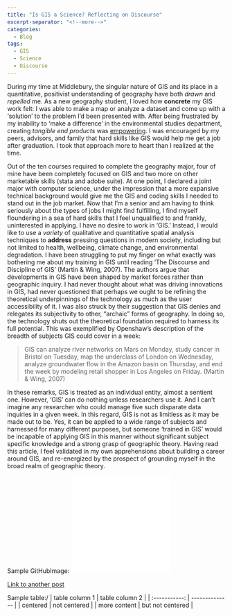 ```yaml
---
title: "Is GIS a Science? Reflecting on Discourse"
excerpt-separator: "<!--more-->"
categories:
  - Blog
tags:
  - GIS
  - Science
  - Discourse
---
```

During my time at Middlebury, the singular nature of GIS and its place in a quantitative, positivist understanding of geography have both *drawn* and *repelled* me. As a new geography student, I loved how **concrete** my GIS work felt: I was able to make a map or analyze a dataset and come up with a ‘solution’ to the problem I’d been presented with. After being frustrated by my inability to ‘make a difference’ in the environmental studies department, creating _tangible end products_ was <u>empowering</u>. I was encouraged by my peers, advisors, and family that hard skills like GIS would help me get a job after graduation. I took that approach more to heart than I realized at the time. 

Out of the ten courses required to complete the geography major, four of mine have been completely focused on GIS and two more on other marketable skills (stata and adobe suite). At one point, I declared a joint major with computer science, under the impression that a more expansive technical background would give me the GIS and coding skills I needed to stand out in the job market. 
Now that I’m a senior and am having to think seriously about the types of jobs I might find fulfilling, I find myself floundering in a sea of hard skills that I feel unqualified to and frankly, uninterested in applying. I have no desire to work in ‘GIS.’ Instead, I would like to use a *variety* of qualitative and quantitative spatial analysis techniques to __address__ pressing questions in modern society, including but not limited to health, wellbeing, climate change, and environmental degradation. I have been struggling to put my finger on what exactly was bothering me about my training in GIS until reading ‘The Discourse and Discipline of GIS’ (Martin & Wing, 2007). The authors argue that developments in GIS have been shaped by market forces rather than geographic inquiry. I had never thought about what was driving innovations in GIS, had never questioned that perhaps we ought to be refining the theoretical underpinnings of the technology as much as the user accessibility of it. I was also struck by their suggestion that GIS denies and relegates its subjectivity to other, “archaic” forms of geography. In doing so, the technology shuts out the theoretical foundation required to harness its full potential. This was exemplified by Openshaw’s description of the breadth of subjects GIS could cover in a week:

> GIS can analyze river networks on Mars on Monday, study cancer in Bristol on Tuesday, map the underclass of London on Wednesday, analyze groundwater flow in the Amazon basin on Thursday, and end the week by modeling retail shopper in Los Angeles on Friday. (Martin & Wing, 2007)

In these remarks, GIS is treated as an individual entity, almost a sentient one. However, ‘GIS’ can do nothing unless researchers use it. And I can’t imagine any researcher who could manage five such disparate data inquiries in a given week. In this regard, GIS is not as limitless as it may be made out to be. Yes, it can be applied to a wide range of subjects and harnessed for many different purposes, but someone ‘trained in GIS’ would be incapable of applying GIS in this manner without significant subject specific knowledge and a strong grasp of geographic theory. Having read this article, I feel validated in my own apprehensions about building a career around GIS, and re-energized by the prospect of grounding myself in the broad realm of geographic theory. 

Sample GitHubImage: ![github logo](/assets/images/github-mark/github-mark-white.png)

[Link to another post][1]

[1]: https://github.com/

Sample table:/
| table column 1 | table column 2 |
| :-----------: | -------------- |
| centered | not centered |
| more content | but not centered |
